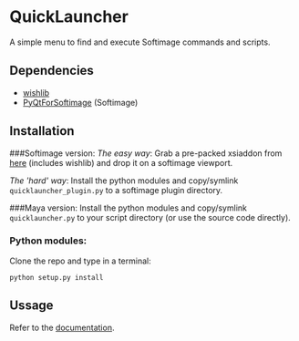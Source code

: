QuickLauncher
=============
A simple menu to find and execute Softimage commands and scripts.

Dependencies
------------
- [wishlib](http://github.com/csaez/wishlib)
- [PyQtForSoftimage](http://github.com/caron/PyQtForSoftimage) (Softimage)

Installation
------------
###Softimage version:
*The easy way*: Grab a pre-packed xsiaddon from [here](http://goo.gl/e2WWN7)
(includes wishlib) and drop it on a softimage viewport.

*The 'hard' way*: Install the python modules and copy/symlink
`quicklauncher_plugin.py` to a softimage plugin directory.

###Maya version:
Install the python modules and copy/symlink `quicklauncher.py` to your script
directory (or use the source code directly).

### Python modules:
Clone the repo and type in a terminal:

    python setup.py install


Ussage
------
Refer to the [documentation](https://github.com/csaez/quicklauncher/wiki).